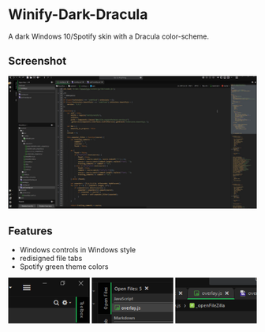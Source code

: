 # Winify-Dark-Dracula
A dark Windows 10/Spotify skin with a Dracula color-scheme.

## Screenshot
![screenshot](Screenshot.jpg)

## Features
 * Windows controls in Windows style
 * redisigned file tabs
 * Spotify green theme colors
 
 ![features](features.png)

